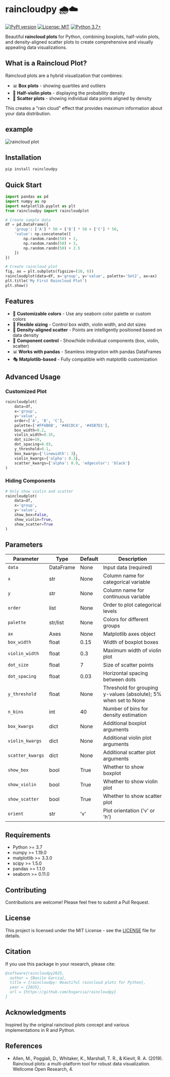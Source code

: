 # raincloudpy 🌧️☁️

[![PyPI version](https://badge.fury.io/py/raincloudpy.svg)](https://badge.fury.io/py/raincloudpy)
[![License: MIT](https://img.shields.io/badge/License-MIT-yellow.svg)](https://opensource.org/licenses/MIT)
[![Python 3.7+](https://img.shields.io/badge/python-3.7+-blue.svg)](https://www.python.org/downloads/)

Beautiful **raincloud plots** for Python, combining boxplots, half-violin plots, and density-aligned scatter plots to create comprehensive and visually appealing data visualizations.

## What is a Raincloud Plot?

Raincloud plots are a hybrid visualization that combines:
- 📊 **Box plots** - showing quartiles and outliers
- 🎻 **Half-violin plots** - displaying the probability density
- 🔴 **Scatter plots** - showing individual data points aligned by density

This creates a "rain cloud" effect that provides maximum information about your data distribution.

## example
![raincloud plot](examples/example.png)

## Installation

```bash
pip install raincloudpy
```

## Quick Start

```python
import pandas as pd
import numpy as np
import matplotlib.pyplot as plt
from raincloudpy import raincloudplot

# Create sample data
df = pd.DataFrame({
    'group': ['A'] * 50 + ['B'] * 50 + ['C'] * 50,
    'value': np.concatenate([
        np.random.randn(50) + 2,
        np.random.randn(50) + 3,
        np.random.randn(50) + 2.5
    ])
})

# Create raincloud plot
fig, ax = plt.subplots(figsize=(10, 6))
raincloudplot(data=df, x='group', y='value', palette='Set2', ax=ax)
plt.title('My First Raincloud Plot')
plt.show()
```

## Features

- 🎨 **Customizable colors** - Use any seaborn color palette or custom colors
- 📏 **Flexible sizing** - Control box width, violin width, and dot sizes
- 🎯 **Density-aligned scatter** - Points are intelligently positioned based on data density
- 🔧 **Component control** - Show/hide individual components (box, violin, scatter)
- 📊 **Works with pandas** - Seamless integration with pandas DataFrames
- 🎭 **Matplotlib-based** - Fully compatible with matplotlib customization

## Advanced Usage

### Customized Plot

```python
raincloudplot(
    data=df, 
    x='group', 
    y='value',
    order=['A', 'B', 'C'],
    palette=['#FF6B6B', '#4ECDC4', '#45B7D1'],
    box_width=0.2,
    violin_width=0.35,
    dot_size=10,
    dot_spacing=0.03,
    y_threshold=0.1,
    box_kwargs={'linewidth': 3},
    violin_kwargs={'alpha': 0.3},
    scatter_kwargs={'alpha': 0.9, 'edgecolor': 'black'}
)
```

### Hiding Components

```python
# Only show violin and scatter
raincloudplot(
    data=df, 
    x='group', 
    y='value',
    show_box=False,
    show_violin=True,
    show_scatter=True
)
```

## Parameters

| Parameter | Type | Default | Description |
|-----------|------|---------|-------------|
| `data` | DataFrame | None | Input data (required) |
| `x` | str | None | Column name for categorical variable |
| `y` | str | None | Column name for continuous variable |
| `order` | list | None | Order to plot categorical levels |
| `palette` | str/list | None | Colors for different groups |
| `ax` | Axes | None | Matplotlib axes object |
| `box_width` | float | 0.15 | Width of boxplot boxes |
| `violin_width` | float | 0.3 | Maximum width of violin plot |
| `dot_size` | float | 7 | Size of scatter points |
| `dot_spacing` | float | 0.03 | Horizontal spacing between dots |
| `y_threshold` | float | None | Threshold for grouping y-values (absolute); 5% when set to None |
| `n_bins` | int | 40 | Number of bins for density estimation |
| `box_kwargs` | dict | None | Additional boxplot arguments |
| `violin_kwargs` | dict | None | Additional violin plot arguments |
| `scatter_kwargs` | dict | None | Additional scatter plot arguments |
| `show_box` | bool | True | Whether to show boxplot |
| `show_violin` | bool | True | Whether to show violin plot |
| `show_scatter` | bool | True | Whether to show scatter plot |
| `orient` | str | 'v' | Plot orientation ('v' or 'h') |

## Requirements

- Python >= 3.7
- numpy >= 1.19.0
- matplotlib >= 3.3.0
- scipy >= 1.5.0
- pandas >= 1.1.0
- seaborn >= 0.11.0

## Contributing

Contributions are welcome! Please feel free to submit a Pull Request.

## License

This project is licensed under the MIT License - see the [LICENSE](LICENSE) file for details.

## Citation

If you use this package in your research, please cite:

```bibtex
@software{raincloudpy2025,
  author = {Basile Garcia},
  title = {raincloudpy: Beautiful raincloud plots for Python},
  year = {2025},
  url = {https://github.com/bsgarcia/raincloudpy}
}
```

## Acknowledgments

Inspired by the original raincloud plots concept and various implementations in R and Python.

## References

- Allen, M., Poggiali, D., Whitaker, K., Marshall, T. R., & Kievit, R. A. (2019). Raincloud plots: a multi-platform tool for robust data visualization. Wellcome Open Research, 4.
